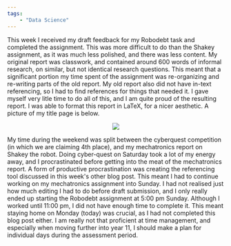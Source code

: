 ```yaml
---
tags: 
    - "Data Science"
---
```

This week I received my draft feedback for my Robodebt task and completed the assignment. This was more difficult to do than the Shakey assignment, as it was much less polished, and there was less content. My original report was classwork, and contained around 600 words of informal research, on similar, but not identical research questions. This meant that a significant portion my time spent of the assignment was re-organizing and re-writing parts of the old report. My old report also did not have in-text referencing, so I had to find references for things that needed it. I gave myself very litle time to do all of this, and I am quite proud of the resulting report. I was able to format this report in LaTeX, for a nicer aesthetic. A picture of my title page is below.

<p align="center">
    <img src="https://morgan-potter.github.io/assets/Robodebt-Final-and-Time-Management/Ethics-of-Robodebt-Coverpage.png" />
</p>

My time during the weekend was split between the cyberquest competition (in which we are claiming 4th place), and my mechatronics report on Shakey the robot. Doing cyber-quest on Saturday took a lot of my energy away, and I procrastinated before getting into the meat of the mechatronics report. A form of productive procrastination was creating the referencing tool discussed in this week's other blog post. This meant I had to continue working on my mechatronics assignment into Sunday. I had not realised just how much editing I had to do before draft submission, and I only really ended up starting the Robodebt assignment at 5:00 pm Sunday. Although I worked until 11:00 pm, I did not have enough time to complete it. This meant staying home on Monday (today) was crucial, as I had not completed this blog post either. I am really not that proficient at time management, and especially when moving further into year 11, I should make a plan for individual days during the assessment period.